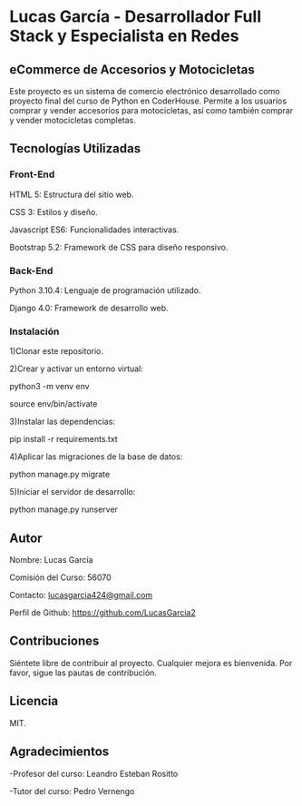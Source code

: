 # Lucas García - Desarrollador Full Stack y Especialista en Redes

## eCommerce de Accesorios y Motocicletas
Este proyecto es un sistema de comercio electrónico desarrollado como proyecto final del curso de Python en CoderHouse. Permite a los usuarios comprar y vender accesorios para motocicletas, así como también comprar y vender motocicletas completas.

## Tecnologías Utilizadas
### Front-End
HTML 5: Estructura del sitio web.

CSS 3: Estilos y diseño.

Javascript ES6: Funcionalidades interactivas.

Bootstrap 5.2: Framework de CSS para diseño responsivo.

### Back-End
Python 3.10.4: Lenguaje de programación utilizado.

Django 4.0: Framework de desarrollo web.

### Instalación
1)Clonar este repositorio.

2)Crear y activar un entorno virtual:

python3 -m venv env

source env/bin/activate

3)Instalar las dependencias:

pip install -r requirements.txt

4)Aplicar las migraciones de la base de datos:

python manage.py migrate

5)Iniciar el servidor de desarrollo:

python manage.py runserver

## Autor
Nombre: Lucas García

Comisión del Curso: 56070

Contacto: lucasgarcia424@gmail.com

Perfil de Github: https://github.com/LucasGarcia2

## Contribuciones
Siéntete libre de contribuir al proyecto. Cualquier mejora es bienvenida. Por favor, sigue las pautas de contribución.

## Licencia
MIT.

## Agradecimientos
-Profesor del curso: Leandro Esteban Rositto

-Tutor del curso: Pedro Vernengo
